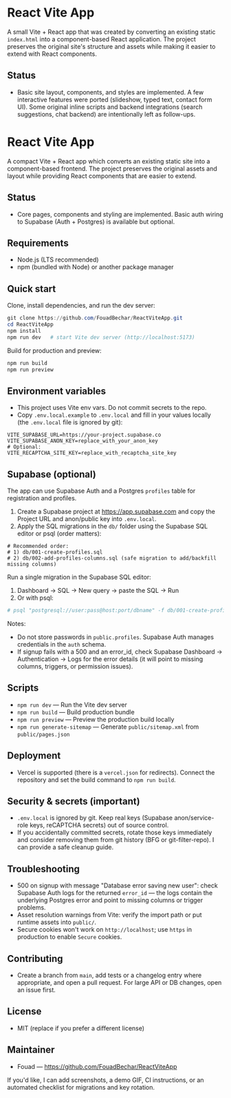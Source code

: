 # React Vite App

A small Vite + React app that was created by converting an existing static `index.html` into a component-based React application. The project preserves the original site's structure and assets while making it easier to extend with React components.

## Status
- Basic site layout, components, and styles are implemented. A few interactive features were ported (slideshow, typed text, contact form UI). Some original inline scripts and backend integrations (search suggestions, chat backend) are intentionally left as follow-ups.

# React Vite App

A compact Vite + React app which converts an existing static site into a component-based frontend. The project preserves the original assets and layout while providing React components that are easier to extend.

## Status
- Core pages, components and styling are implemented. Basic auth wiring to Supabase (Auth + Postgres) is available but optional.

## Requirements
- Node.js (LTS recommended)
- npm (bundled with Node) or another package manager

## Quick start
Clone, install dependencies, and run the dev server:

```powershell
git clone https://github.com/FouadBechar/ReactViteApp.git
cd ReactViteApp
npm install
npm run dev   # start Vite dev server (http://localhost:5173)
```

Build for production and preview:

```powershell
npm run build
npm run preview
```

## Environment variables
- This project uses Vite env vars. Do not commit secrets to the repo.
- Copy `.env.local.example` to `.env.local` and fill in your values locally (the `.env.local` file is ignored by git):

```text
VITE_SUPABASE_URL=https://your-project.supabase.co
VITE_SUPABASE_ANON_KEY=replace_with_your_anon_key
# Optional:
VITE_RECAPTCHA_SITE_KEY=replace_with_recaptcha_site_key
```

## Supabase (optional)
The app can use Supabase Auth and a Postgres `profiles` table for registration and profiles.

1. Create a Supabase project at https://app.supabase.com and copy the Project URL and anon/public key into `.env.local`.
2. Apply the SQL migrations in the `db/` folder using the Supabase SQL editor or psql (order matters):

```text
# Recommended order:
# 1) db/001-create-profiles.sql
# 2) db/002-add-profiles-columns.sql (safe migration to add/backfill missing columns)
```

Run a single migration in the Supabase SQL editor:

1. Dashboard → SQL → New query → paste the SQL → Run
2. Or with psql:

```powershell
# psql "postgresql://user:pass@host:port/dbname" -f db/001-create-profiles.sql
```

Notes:
- Do not store passwords in `public.profiles`. Supabase Auth manages credentials in the `auth` schema.
- If signup fails with a 500 and an error_id, check Supabase Dashboard → Authentication → Logs for the error details (it will point to missing columns, triggers, or permission issues).

## Scripts
- `npm run dev` — Run the Vite dev server
- `npm run build` — Build production bundle
- `npm run preview` — Preview the production build locally
- `npm run generate-sitemap` — Generate `public/sitemap.xml` from `public/pages.json`

## Deployment
- Vercel is supported (there is a `vercel.json` for redirects). Connect the repository and set the build command to `npm run build`.

## Security & secrets (important)
- `.env.local` is ignored by git. Keep real keys (Supabase anon/service-role keys, reCAPTCHA secrets) out of source control.
- If you accidentally committed secrets, rotate those keys immediately and consider removing them from git history (BFG or git-filter-repo). I can provide a safe cleanup guide.

## Troubleshooting
- 500 on signup with message "Database error saving new user": check Supabase Auth logs for the returned `error_id` — the logs contain the underlying Postgres error and point to missing columns or trigger problems.
- Asset resolution warnings from Vite: verify the import path or put runtime assets into `public/`.
- Secure cookies won't work on `http://localhost`; use `https` in production to enable `Secure` cookies.

## Contributing
- Create a branch from `main`, add tests or a changelog entry where appropriate, and open a pull request. For large API or DB changes, open an issue first.

## License
- MIT (replace if you prefer a different license)

## Maintainer
- Fouad — https://github.com/FouadBechar/ReactViteApp

If you'd like, I can add screenshots, a demo GIF, CI instructions, or an automated checklist for migrations and key rotation.

